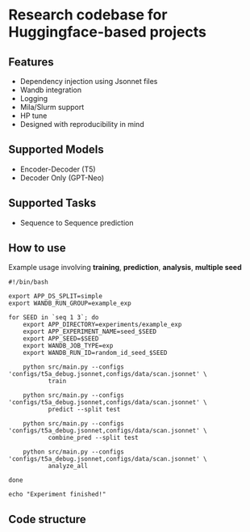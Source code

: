 # Research codebase for Huggingface-based projects

## Features
- Dependency injection using Jsonnet files
- Wandb integration
- Logging
- Mila/Slurm support
- HP tune
- Designed with reproducibility in mind

## Supported Models
- Encoder-Decoder (T5)
- Decoder Only (GPT-Neo)

## Supported Tasks
- Sequence to Sequence prediction

## How to use
Example usage involving **training**, **prediction**, **analysis**, **multiple seed**
```shell
#!/bin/bash

export APP_DS_SPLIT=simple
export WANDB_RUN_GROUP=example_exp

for SEED in `seq 1 3`; do
	export APP_DIRECTORY=experiments/example_exp
	export APP_EXPERIMENT_NAME=seed_$SEED
	export APP_SEED=$SEED
	export WANDB_JOB_TYPE=exp
	export WANDB_RUN_ID=random_id_seed_$SEED

	python src/main.py --configs 'configs/t5a_debug.jsonnet,configs/data/scan.jsonnet' \
	       train

	python src/main.py --configs 'configs/t5a_debug.jsonnet,configs/data/scan.jsonnet' \
	       predict --split test

	python src/main.py --configs 'configs/t5a_debug.jsonnet,configs/data/scan.jsonnet' \
	       combine_pred --split test

	python src/main.py --configs 'configs/t5a_debug.jsonnet,configs/data/scan.jsonnet' \
	       analyze_all

done

echo "Experiment finished!"
```

## Code structure
